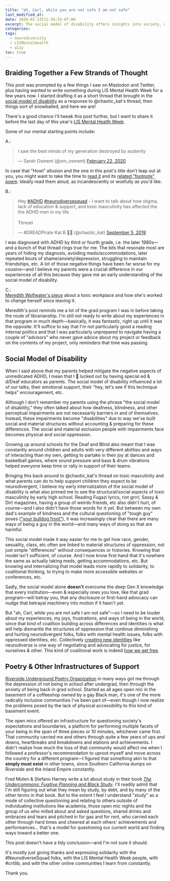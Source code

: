```yaml
---
title: "ah, Carl, while you are not safe I am not safe"
last_modified_at:
date: 2020-02-23T11:34:53-07:00
excerpt: The social model of disability offers insights into society, differences, and oppressive structures far beyond disability.  
categories:
tags: 
  - neurodiversity  
  - LISMentalHealth  
  - a11y  
toc: true
---
```

## Braiding Together a Few Strands of Thought  

This post was prompted by a few things I saw on Mastodon and Twitter, plus having wanted to write something during LIS Mental Health Week for a few years now. I started drafting it as a short thread that brought in the [social model of disability](https://www.sciencedirect.com/topics/medicine-and-dentistry/social-model-of-disability) as a response to @chaotic_kat's thread, then things sort of snowballed, and here we are!  

There's a good chance I'll tweak this post further, but I want to share it before the last day of this year's [LIS Mental Health Week](https://tinyurl.com/lismentalhealth20).  

Some of our mental starting points include:  

A.:  
<blockquote class="twitter-tweet"><p lang="en" dir="ltr">I saw the best minds of my generation destroyed by austerity</p>&mdash; Sarah Osment (@sm_osment) <a href="https://twitter.com/sm_osment/status/1231051671469535232?ref_src=twsrc%5Etfw">February 22, 2020</a></blockquote> <script async src="https://platform.twitter.com/widgets.js" charset="utf-8"></script>  

In case that "Howl" allusion and the one in this post's title don't leap out at you, you might want to take the time to [read it](https://www.poetryfoundation.org/poems/49303/howl) and its [related "footnote" poem](https://www.poetryfoundation.org/poems/54163/footnote-to-howl). Ideally read them aloud, as incandescently or woefully as you'd like.  

B.:  
<blockquote class="twitter-tweet"><p lang="en" dir="ltr">Hey <a href="https://twitter.com/hashtag/ADHD?src=hash&amp;ref_src=twsrc%5Etfw">#ADHD</a> <a href="https://twitter.com/hashtag/neurodiversesquad?src=hash&amp;ref_src=twsrc%5Etfw">#neurodiversesquad</a> - I want to talk about how stigma, lack of education &amp; support, and toxic masculinity has affected the the ADHD men in my life.<br><br>Thread</p>&mdash; #DREADPirate Kat B 🏳️‍🌈 (@chaotic_kat) <a href="https://twitter.com/chaotic_kat/status/1169688745387233280?ref_src=twsrc%5Etfw">September 5, 2019</a></blockquote> <script async src="https://platform.twitter.com/widgets.js" charset="utf-8"></script>  

I was diagnosed with ADHD by third or fourth grade, i.e. the later 1980s—and a bunch of that thread rings true for me. The bits that resonate most are years of hiding my diagnosis, avoiding meds/accommodations, later repeated bouts of shame/anxiety/depression, struggling to maintain friendships, etc. A lot of those negative things have been far worse for my cousins—and I believe my parents were a crucial difference in our experiences of all this because they gave me an early understanding of the social model of disability.  

C.:  
[Meredith Wolfwater's piece](https://meredith.wolfwater.com/wordpress/2020/02/18/lismentalhealth-that-time-my-brain-and-my-job-tried-to-kill-me/) about a toxic workplace and how she's worked to change herself since leaving it.  

Meredith's post reminds me a lot of the grad program I was in before taking the route of librarianship. I'm still not ready to write about my experiences in that program in much depth—basically, it was fantastic, right up until it was the opposite. It'll suffice to say that I'm not particularly good a reading internal politics and that I was particularly unprepared to navigate having a couple of "advisors" who never gave advice about my project or feedback on the contents of my project, only reminders that time was passing.  

## Social Model of Disability  

When I said above that my parents helped mitigate the negative aspects of unmedicated ADHD, I mean that I 💯 lucked out by having special ed & d/Deaf educators as parents. The social model of disability influenced a lot of our talks, their emotional support, their "hey, let's see if this technique helps" encouragement, etc.  

Although I don't remember my parents using the phrase "the social model of disability," they often talked about how deafness, blindness, and other perceptual impairments are not necessarily barriers in and of themselves. Instead, these impairments become "disabilities" due to way we've built social and material structures without accounting & preparing for these differences. The social and material exclusion people with impairments face becomes physical and social oppression.  

Growing up around schools for the Deaf and Blind also meant that I was constantly around children and adults with very different abilities and ways of interacting than my own, getting to partake in their joy at dances and basketball games, where sound pressure and bass & drum vibrations helped everyone keep time or rally in support of their teams.  

Bringing this back around to @chaotic_kat's thread on toxic masculinity and what parents can do to help support children they expect to be neurodivergent, I believe my early internalization of the social model of disability is what also primed me to see the structural/social aspects of toxic masculinity by early high school. Reading Fugazi lyrics, riot grrrl, Sassy & Dirt magazines, having a group of weirdo friends, etc also didn't hurt, of course—and I also didn't have those words for it yet. But between my own dad's example of kindness and the cultural questioning of "tough guy" poses (["your bulldog front"](https://genius.com/Fugazi-bulldog-front-lyrics)), it was increasingly clear that there are many ways of being a guy in the world—and many ways of doing so that are harmful.  

This social model made it way easier for me to get how race, gender, sexuality, class, etc often are linked to material structures of oppression, not just simple "differences" without consequences or histories. Knowing that model isn't sufficient, of course. And I now know first hand that it's nowhere the same as actually taking meds, getting accommodations, etc. But knowing and internalizing that model leads more rapidly to solidarity, to coalitional thinking, to trying to make more accessible websites or conferences, etc.  

Sadly, the social model alone __doesn't__ overcome the deep Gen X knowledge that every institution—even & especially ones you love, like that grad program—will betray you, that any disclosure or first-hand advocacy can nudge that betrayal machinery into motion if it hasn't yet.  

But "ah, Carl, while you are not safe I am not safe"—so I need to be louder about my experiences, my joys, frustrations, and ways of being in the world, since that kind of coalition building across differences and identities is what will help dismantle the structures of oppression that continue diminishing and hurting neurodivergent folks, folks with mental health issues, folks with oppressed identities, etc. Collectively [creating new identities](https://pages.mtu.edu/~jdslack/readings/CSReadings/Hall_Old_and_New_Identities_Ethnicities.pdf) like neurodiverse is one way of negotiating and advocating for justice, for ourselves & other. This kind of coalitional work is indeed [how we get free](http://www.worldcat.org/oclc/1022312889).  

## Poetry & Other Infrastructures of Support  

[Riverside Underground Poetry Organization](https://raincrossunderground.omeka.net/items/show/2) in many ways got me through the depression of not being in school after undergrad, then through the anxiety of being back in grad school. Started as all ages open mic in the basement of a coffeeshop owned by a gay Black man, it's one of the more radically inclusive communities I've been part of—even though I now realize the problems posed by the lack of physical accessibility to this kind of basement event.  

The open mics offered an infrastructure for questioning society's expectations and boundaries, a platform for performing multiple facets of your being in the span of three pieces or 10 minutes, whichever came first. That community carried me and others through quite a few years of ups and downs, heartbreaks and breakdowns and elations and achievements. I didn't realize how much the loss of that community would affect me when I followed a professor's recommendation to uproot myself and move across the country for a different program—I figured that something akin to that __simply must exist__ in other towns, since Southern California dumps on Riverside and the Inland Empire constantly.  

Fred Moten & Stefano Harney write a lot about study in their book [_The Undercommons: Fugitive Planning and Black Study_](http://www.minorcompositions.info/wp-content/uploads/2013/04/undercommons-web.pdf). I'll readily admit that I'm still figuring out what they mean by study, by debt, and by many of the other terms in that book. But to the extent I feel I understand "study" as a mode of collective questioning and relating to others outside of individuating institutions like academia, those open mic nights and the group of us who milled about and asked questions, shared drinks and embraces and tears and pitched in for gas and for rent, who carried each other through hard times and cheered at each others' achievements and performances… that's a model for questioning our current world and finding ways toward a better one.  

This post doesn't have a tidy conclusion—and I'm not sure it should. 

It's mostly just giving thanks and expressing solidarity with the #NeurodiverseSquad folks, with the LIS Mental Health Week people, with #critlib, and with the other online communities I learn from constantly.  

Thank you.  